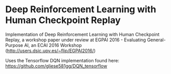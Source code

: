 # Deep Reinforcement Learning with Human Checkpoint Replay

Implementation of Deep Reinforcement Learning with Human Checkpoint Replay, a workshop paper under review at EGPAI 2016 - Evaluating General-Purpose AI, an ECAI 2016 Workshop (http://users.dsic.upv.es/~flip/EGPAI2016/)

Uses the Tensorflow DQN implementation found here: https://github.com/gliese581gg/DQN_tensorflow
